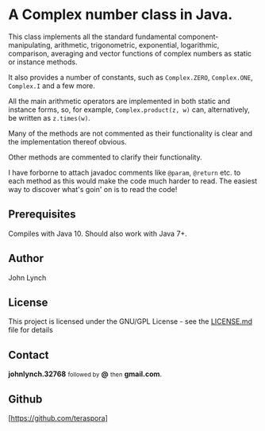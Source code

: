 # A Complex number class in Java.

This class implements all the standard fundamental component-manipulating, arithmetic, trigonometric, exponential, logarithmic, comparison, averaging and vector functions of complex numbers as static or instance methods.

It also provides a number of constants, such as `Complex.ZERO`, `Complex.ONE`, `Complex.I` and a few more.

All the main arithmetic operators are implemented in both static and instance forms, so, for example, 
`Complex.product(z, w)` can, alternatively, be written as `z.times(w)`.

Many of the methods are not commented as their functionality is clear and the implementation thereof obvious.

Other methods are commented to clarify their functionality.

I have forborne to attach javadoc comments like `@param`, `@return` etc. to each method as this would make the code much harder to read.   The easiest way to discover what's goin' on is to read the code!

## Prerequisites

Compiles with Java 10.   Should also work with Java 7+.

## Author

John Lynch

## License

This project is licensed under the GNU/GPL License - see the [LICENSE.md](LICENSE.md) file for details 

## Contact

__johnlynch.32768__ <small>followed by</small> __@__ <small>then</small> __gmail.com__.

## Github

[https://github.com/teraspora]
